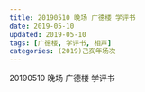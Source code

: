 ```yaml
---
title: 20190510 晚场 广德楼 学评书
date: 2019-05-10
updated: 2019-05-10
tags: [广德楼, 学评书, 相声]
categories: (2019)己亥年场次
---
```

20190510 晚场 广德楼 学评书